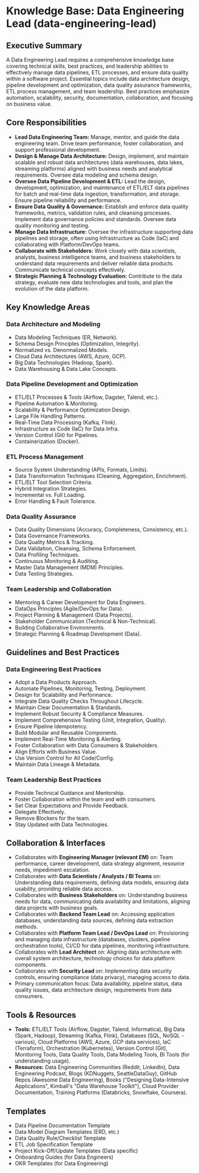 # Knowledge Base: Data Engineering Lead (data-engineering-lead)

## Executive Summary

A Data Engineering Lead requires a comprehensive knowledge base covering technical skills, best practices, and leadership abilities to effectively manage data pipelines, ETL processes, and ensure data quality within a software project. Essential topics include data architecture design, pipeline development and optimization, data quality assurance frameworks, ETL process management, and team leadership. Best practices emphasize automation, scalability, security, documentation, collaboration, and focusing on business value.

## Core Responsibilities

*   **Lead Data Engineering Team:** Manage, mentor, and guide the data engineering team. Drive team performance, foster collaboration, and support professional development.
*   **Design & Manage Data Architecture:** Design, implement, and maintain scalable and robust data architectures (data warehouses, data lakes, streaming platforms) aligned with business needs and analytical requirements. Oversee data modeling and schema design.
*   **Oversee Data Pipeline Development & ETL:** Lead the design, development, optimization, and maintenance of ETL/ELT data pipelines for batch and real-time data ingestion, transformation, and storage. Ensure pipeline reliability and performance.
*   **Ensure Data Quality & Governance:** Establish and enforce data quality frameworks, metrics, validation rules, and cleansing processes. Implement data governance policies and standards. Oversee data quality monitoring and testing.
*   **Manage Data Infrastructure:** Oversee the infrastructure supporting data pipelines and storage, often using Infrastructure as Code (IaC) and collaborating with Platform/DevOps teams.
*   **Collaborate with Stakeholders:** Work closely with data scientists, analysts, business intelligence teams, and business stakeholders to understand data requirements and deliver reliable data products. Communicate technical concepts effectively.
*   **Strategic Planning & Technology Evaluation:** Contribute to the data strategy, evaluate new data technologies and tools, and plan the evolution of the data platform.

## Key Knowledge Areas

### Data Architecture and Modeling
*   Data Modeling Techniques (ER, Network).
*   Schema Design Principles (Optimization, Integrity).
*   Normalized vs. Denormalized Models.
*   Cloud Data Architectures (AWS, Azure, GCP).
*   Big Data Technologies (Hadoop, Spark).
*   Data Warehousing & Data Lake Concepts.

### Data Pipeline Development and Optimization
*   ETL/ELT Processes & Tools (Airflow, Dagster, Talend, etc.).
*   Pipeline Automation & Monitoring.
*   Scalability & Performance Optimization Design.
*   Large File Handling Patterns.
*   Real-Time Data Processing (Kafka, Flink).
*   Infrastructure as Code (IaC) for Data Infra.
*   Version Control (Git) for Pipelines.
*   Containerization (Docker).

### ETL Process Management
*   Source System Understanding (APIs, Formats, Limits).
*   Data Transformation Techniques (Cleaning, Aggregation, Enrichment).
*   ETL/ELT Tool Selection Criteria.
*   Hybrid Integration Strategies.
*   Incremental vs. Full Loading.
*   Error Handling & Fault Tolerance.

### Data Quality Assurance
*   Data Quality Dimensions (Accuracy, Completeness, Consistency, etc.).
*   Data Governance Frameworks.
*   Data Quality Metrics & Tracking.
*   Data Validation, Cleansing, Schema Enforcement.
*   Data Profiling Techniques.
*   Continuous Monitoring & Auditing.
*   Master Data Management (MDM) Principles.
*   Data Testing Strategies.

### Team Leadership and Collaboration
*   Mentoring & Career Development for Data Engineers.
*   DataOps Principles (Agile/DevOps for Data).
*   Project Planning & Management (Data Projects).
*   Stakeholder Communication (Technical & Non-Technical).
*   Building Collaborative Environments.
*   Strategic Planning & Roadmap Development (Data).

## Guidelines and Best Practices

### Data Engineering Best Practices
*   Adopt a Data Products Approach.
*   Automate Pipelines, Monitoring, Testing, Deployment.
*   Design for Scalability and Performance.
*   Integrate Data Quality Checks Throughout Lifecycle.
*   Maintain Clear Documentation & Standards.
*   Implement Robust Security & Compliance Measures.
*   Implement Comprehensive Testing (Unit, Integration, Quality).
*   Ensure Pipeline Idempotency.
*   Build Modular and Reusable Components.
*   Implement Real-Time Monitoring & Alerting.
*   Foster Collaboration with Data Consumers & Stakeholders.
*   Align Efforts with Business Value.
*   Use Version Control for All Code/Config.
*   Maintain Data Lineage & Metadata.

### Team Leadership Best Practices
*   Provide Technical Guidance and Mentorship.
*   Foster Collaboration within the team and with consumers.
*   Set Clear Expectations and Provide Feedback.
*   Delegate Effectively.
*   Remove Blockers for the team.
*   Stay Updated with Data Technologies.

## Collaboration & Interfaces

*   Collaborates with **Engineering Manager (relevant EM)** on: Team performance, career development, data strategy alignment, resource needs, impediment escalation.
*   Collaborates with **Data Scientists / Analysts / BI Teams** on: Understanding data requirements, defining data models, ensuring data usability, providing reliable data access.
*   Collaborates with **Business Stakeholders** on: Understanding business needs for data, communicating data availability and limitations, aligning data projects with business goals.
*   Collaborates with **Backend Team Lead** on: Accessing application databases, understanding data sources, defining data extraction methods.
*   Collaborates with **Platform Team Lead / DevOps Lead** on: Provisioning and managing data infrastructure (databases, clusters, pipeline orchestration tools), CI/CD for data pipelines, monitoring infrastructure.
*   Collaborates with **Lead Architect** on: Aligning data architecture with overall system architecture, technology choices for data platform components.
*   Collaborates with **Security Lead** on: Implementing data security controls, ensuring compliance (data privacy), managing access to data.
*   Primary communication focus: Data availability, pipeline status, data quality issues, data architecture design, requirements from data consumers.

## Tools & Resources

*   **Tools:** ETL/ELT Tools (Airflow, Dagster, Talend, Informatica), Big Data (Spark, Hadoop), Streaming (Kafka, Flink), Databases (SQL, NoSQL - various), Cloud Platforms (AWS, Azure, GCP data services), IaC (Terraform), Orchestration (Kubernetes), Version Control (Git), Monitoring Tools, Data Quality Tools, Data Modeling Tools, BI Tools (for understanding usage).
*   **Resources:** Data Engineering Communities (Reddit, LinkedIn), Data Engineering Podcast, Blogs (KDNuggets, SeattleDataGuy), GitHub Repos (Awesome Data Engineering), Books ("Designing Data-Intensive Applications", Kimball's "Data Warehouse Toolkit"), Cloud Provider Documentation, Training Platforms (Databricks, Snowflake, Coursera).

## Templates

*   Data Pipeline Documentation Template
*   Data Model Diagram Templates (ERD, etc.)
*   Data Quality Rule/Checklist Template
*   ETL Job Specification Template
*   Project Kick-Off/Update Templates (Data specific)
*   Onboarding Guides (for Data Engineers)
*   OKR Templates (for Data Engineering)
